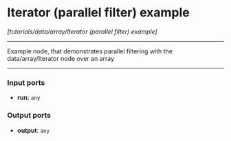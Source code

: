 # Iterator (parallel filter) example

_[tutorials/data/array/Iterator (parallel filter) example]_

---

Example node, that demonstrates parallel filtering with the data/array/Iterator node over an array<br>

---

### Input ports

* __run__: ` any `

### Output ports

* __output__: ` any `

